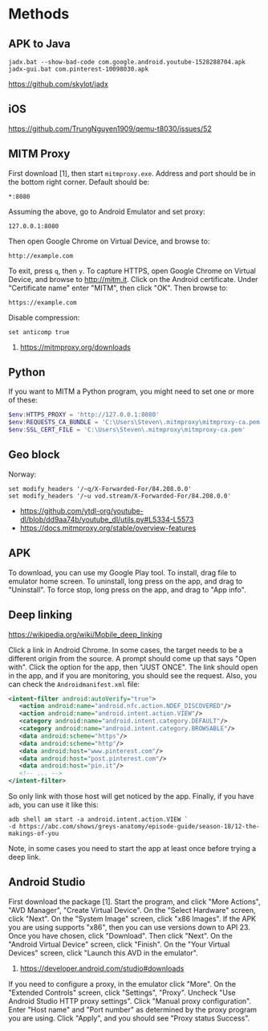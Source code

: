 # Methods

## APK to Java

~~~
jadx.bat --show-bad-code com.google.android.youtube-1528288704.apk
jadx-gui.bat com.pinterest-10098030.apk
~~~

https://github.com/skylot/jadx

## iOS

https://github.com/TrungNguyen1909/qemu-t8030/issues/52

## MITM Proxy

First download [1], then start `mitmproxy.exe`. Address and port should be in
the bottom right corner. Default should be:

~~~
*:8080
~~~

Assuming the above, go to Android Emulator and set proxy:

~~~
127.0.0.1:8080
~~~

Then open Google Chrome on Virtual Device, and browse to:

~~~
http://example.com
~~~

To exit, press `q`, then `y`. To capture HTTPS, open Google Chrome on Virtual
Device, and browse to <http://mitm.it>. Click on the Android certificate. Under
"Certificate name" enter "MITM", then click "OK". Then browse to:

~~~
https://example.com
~~~

Disable compression:

~~~
set anticomp true
~~~

1. https://mitmproxy.org/downloads

## Python

If you want to MITM a Python program, you might need to set one or more of
these:

~~~ps1
$env:HTTPS_PROXY = 'http://127.0.0.1:8080'
$env:REQUESTS_CA_BUNDLE = 'C:\Users\Steven\.mitmproxy\mitmproxy-ca.pem'
$env:SSL_CERT_FILE = 'C:\Users\Steven\.mitmproxy\mitmproxy-ca.pem'
~~~

## Geo block

Norway:

~~~
set modify_headers '/~q/X-Forwarded-For/84.208.0.0'
set modify_headers '/~u vod.stream/X-Forwarded-For/84.208.0.0'
~~~

- <https://github.com/ytdl-org/youtube-dl/blob/dd9aa74b/youtube_dl/utils.py#L5334-L5573>
- https://docs.mitmproxy.org/stable/overview-features

## APK

To download, you can use my Google Play tool. To install, drag file to emulator
home screen. To uninstall, long press on the app, and drag to "Uninstall". To
force stop, long press on the app, and drag to "App info".

## Deep linking

<https://wikipedia.org/wiki/Mobile_deep_linking>

Click a link in Android Chrome. In some cases, the target needs to be a
different origin from the source. A prompt should come up that says "Open
with". Click the option for the app, then "JUST ONCE". The link should open in
the app, and if you are monitoring, you should see the request. Also, you can
check the `Androidmanifest.xml` file:

~~~xml
<intent-filter android:autoVerify="true">
   <action android:name="android.nfc.action.NDEF_DISCOVERED"/>
   <action android:name="android.intent.action.VIEW"/>
   <category android:name="android.intent.category.DEFAULT"/>
   <category android:name="android.intent.category.BROWSABLE"/>
   <data android:scheme="https"/>
   <data android:scheme="http"/>
   <data android:host="www.pinterest.com"/>
   <data android:host="post.pinterest.com"/>
   <data android:host="pin.it"/>
   <!-- ... -->
</intent-filter>
~~~

So only link with those host will get noticed by the app. Finally, if you have
`adb`, you can use it like this:

~~~
adb shell am start -a android.intent.action.VIEW `
-d https://abc.com/shows/greys-anatomy/episode-guide/season-18/12-the-makings-of-you
~~~

Note, in some cases you need to start the app at least once before trying a
deep link.

## Android Studio

First download the package [1]. Start the program, and click "More Actions",
"AVD Manager", "Create Virtual Device". On the "Select Hardware" screen, click
"Next". On the "System Image" screen, click "x86 Images". If the APK you are
using supports "x86", then you can use versions down to API 23. Once you have
chosen, click "Download". Then click "Next". On the "Android Virtual Device"
screen, click "Finish". On the "Your Virtual Devices" screen, click "Launch
this AVD in the emulator".

1. https://developer.android.com/studio#downloads

If you need to configure a proxy, in the emulator click "More". On the
"Extended Controls" screen, click "Settings", "Proxy". Uncheck "Use Android
Studio HTTP proxy settings". Click "Manual proxy configuration". Enter "Host
name" and "Port number" as determined by the proxy program you are using. Click
"Apply", and you should see "Proxy status Success".
